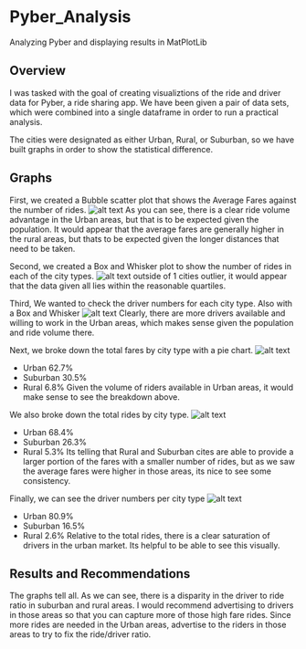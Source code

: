 # Pyber_Analysis
Analyzing Pyber and displaying results in MatPlotLib

## Overview
I was tasked with the goal of creating visualiztions of the ride and driver data for Pyber, a ride sharing app. We have been given a pair of data sets, which were combined into a single dataframe in order to run a practical analysis.

The cities were designated as either Urban, Rural, or Suburban, so we have built graphs in order to show the statistical difference.

## Graphs
First, we created a Bubble scatter plot that shows the Average Fares against the number of rides.
![alt text](https://github.com/Jlew112/Pyber_analysis/blob/main/analysis/Fig1.PNG)
As you can see, there is a clear ride volume advantage in the Urban areas, but that is to be expected given the population.
It would appear that the average fares are generally higher in the rural areas, but thats to be expected given the longer distances that need to be taken.

Second, we created a Box and Whisker plot to show the number of rides in each of the city types.
![alt text](https://github.com/Jlew112/Pyber_analysis/blob/main/analysis/Fig2.PNG)
outside of 1 cities outlier, it would appear that the data given all lies within the reasonable quartiles.

Third, We wanted to check the driver numbers for each city type. Also with a Box and Whisker
![alt text](https://github.com/Jlew112/Pyber_analysis/blob/main/analysis/Fig4.PNG)
Clearly, there are more drivers available and willing to work in the Urban areas, which makes sense given the population and ride volume there.

Next, we broke down the total fares by city type with a pie chart.
![alt text](https://github.com/Jlew112/Pyber_analysis/blob/main/analysis/Fig5.PNG)
- Urban 62.7%
- Suburban 30.5%
- Rural 6.8%
Given the volume of riders available in Urban areas, it would make sense to see the breakdown above.

We also broke down the total rides by city type.
![alt text](https://github.com/Jlew112/Pyber_analysis/blob/main/analysis/Fig6.PNG)
- Urban 68.4%
- Suburban 26.3%
- Rural 5.3%
Its telling that Rural and Suburban cites are able to provide a larger portion of the fares with a smaller number of rides, but as we saw the average fares were higher in those areas, its nice to see some consistency.

Finally, we can see the driver numbers per city type
![alt text](https://github.com/Jlew112/Pyber_analysis/blob/main/analysis/Fig7.PNG)
- Urban 80.9%
- Suburban 16.5%
- Rural 2.6%
Relative to the total rides, there is a clear saturation of drivers in the urban market. Its helpful to be able to see this visually.

## Results and Recommendations
The graphs tell all. As we can see, there is a disparity in the driver to ride ratio in suburban and rural areas. I would recommend advertising to drivers in those areas so that you can capture more of those high fare rides. Since more rides are needed in the Urban areas, advertise to the riders in those areas to try to fix the ride/driver ratio.
